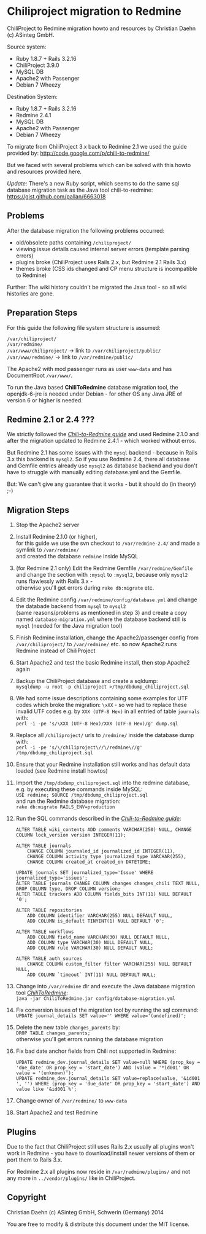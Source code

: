 # Chiliproject migration to Redmine

ChiliProject to Redmine migration howto and resources by Christian Daehn (c) ASinteg GmbH.

Source system:
*  Ruby 1.8.7 + Rails 3.2.16
*  ChiliProject 3.9.0
*  MySQL DB
*  Apache2 with Passenger
*  Debian 7 Wheezy
  
Destination System:
*  Ruby 1.8.7 + Rails 3.2.16
*  Redmine 2.4.1
*  MySQL DB
*  Apache2 with Passenger
*  Debian 7 Wheezy
  
To migrate from ChiliProject 3.x back to Redmine 2.1 we used the guide provided by: http://code.google.com/p/chili-to-redmine/

But we faced with several problems which can be solved with this howto and resources provided here.

*Update:* There's a new Ruby script, which seems to do the same sql database migration task as the Java tool chili-to-redmine:
https://gist.github.com/pallan/6663018

## Problems

After the database migration the following problems occurred:

*  old/obsolete paths containing `/chiliproject/`
*  viewing issue details caused internal server errors (template parsing errors)
*  plugins broke (ChiliProject uses Rails 2.x, but Redmine 2.1 Rails 3.x)
*  themes broke (CSS ids changed and CP menu structure is incompatible to Redmine)

Further: The wiki history couldn't be migrated the Java tool - so all wiki histories are gone.


## Preparation Steps

For this guide the following file system structure is assumed:

`/var/chiliproject/`  
`/var/redmine/`  
`/var/www/chiliproject/`  -> link to `/var/chiliproject/public/`  
`/var/www/redmine/`       -> link to `/var/redmine/public/`  

The Apache2 with mod passenger runs as user `www-data` and has DocumentRoot `/var/www/`.

To run the Java based **ChiliToRedmine** database migration tool, the openjdk-6-jre is needed under Debian - for other OS any Java JRE of version 6 or higher is needed.


## Redmine 2.1 or 2.4 ???

We strictly followed the *[Chili-to-Redmine guide](https://docs.google.com/document/d/1SPypGY_cBjeXmpDXjFVkrla3a8CsWpps0qIgj-VYJds/)* and used Redmine 2.1.0 and after the migration updated to Redmine 2.4.1 - which worked without erros.

But Redmine 2.1 has some issues with the `mysql` backend - because in Rails 3.x this backend is `mysql2`. So if you use Redmine 2.4, there all database and Gemfile entries already use `mysql2` as database backend and you don't have to struggle with manually editing database.yml and the Gemfile.

But: We can't give any guarantee that it works - but it should do (in theory) ;-)


## Migration Steps

1. Stop the Apache2 server
2. Install Redmine 2.1.0 (or higher),  
   for this guide we use the svn checkout to `/var/redmine-2.4/` and made a symlink to `/var/redmine/`  
   and created the database `redmine` inside MySQL
3. (for Redmine 2.1 only) Edit the Redmine Gemfile `/var/redmine/Gemfile`  
   and change the section with `:mysql` to `:mysql2`, because only `mysql2` runs flawlessly with Rails 3.x -  
   otherwise you'll get errors during `rake db:migrate` etc.
4. Edit the Redmine config `/var/redmine/config/database.yml` and change the databade backend from `mysql` to `mysql2`  
   (same reasons/problems as mentioned in step 3) and create a copy named `database-migration.yml` where the database backend still is `mysql` (needed for the Java migration tool)
5. Finish Redmine installation, change the Apache2/passenger config from `/var/chiliproject/` to `/var/redmine/` etc. so now Apache2 runs Redmine instead of ChiliProject
6. Start Apache2 and test the basic Redmine install, then stop Apache2 again
7. Backup the ChiliProject database and create a sqldump:  
   `mysqldump -u root -p chiliproject >/tmp/dbdump_chiliproject.sql`
8. We had some issue descriptions containing some examples for UTF codes which broke the migration: `\xXX` - so we had to replace these invalid UTF codes e.g. by `XXX (UTF-8 Hex)` in all entried of table `journals` with:  
   `perl -i -pe 's/\XXX (UTF-8 Hex)/XXX (UTF-8 Hex)/g' dump.sql`
9. Replace all `/chiliproject/` urls to `/redmine/` inside the database dump with:  
   `perl -i -pe 's/\/chiliproject\//\/redmine\//g' /tmp/dbdump_chiliproject.sql`
10. Ensure that your Redmine installation still works and has default data loaded (see Redmine install howtos)
11. Import the `/tmp/dbdump_chiliproject.sql` into the redmine database, e.g. by executing these commands inside MySQL:  
   `USE redmine; SOURCE /tmp/dbdump_chiliproject.sql`  
   and run the Redmine database migration:  
   `rake db:migrate RAILS_ENV=production`
12. Run the SQL commands described in the *[Chili-to-Redmine guide](https://docs.google.com/document/d/1SPypGY_cBjeXmpDXjFVkrla3a8CsWpps0qIgj-VYJds/)*:  
  
        ALTER TABLE wiki_contents ADD comments VARCHAR(250) NULL, CHANGE COLUMN lock_version version INTEGER(11);
        
        ALTER TABLE journals
            CHANGE COLUMN journaled_id journalized_id INTEGER(11),
            CHANGE COLUMN activity_type journalized_type VARCHAR(255),
            CHANGE COLUMN created_at created_on DATETIME;
        
        UPDATE journals SET journalized_type='Issue' WHERE    journalized_type='issues';
        ALTER TABLE journals CHANGE COLUMN changes changes_chili TEXT NULL, DROP COLUMN type, DROP COLUMN version;
        ALTER TABLE trackers ADD COLUMN fields_bits INT(11) NULL DEFAULT '0';

        ALTER TABLE repositories
            ADD COLUMN identifier VARCHAR(255) NULL DEFAULT NULL,
            ADD COLUMN is_default TINYINT(1) NULL DEFAULT '0';

        ALTER TABLE workflows
            ADD COLUMN field_name VARCHAR(30) NULL DEFAULT NULL,
            ADD COLUMN type VARCHAR(30) NULL DEFAULT NULL,
            ADD COLUMN rule VARCHAR(30) NULL DEFAULT NULL;

        ALTER TABLE auth_sources
            CHANGE COLUMN custom_filter filter VARCHAR(255) NULL DEFAULT NULL,
            ADD COLUMN `timeout` INT(11) NULL DEFAULT NULL;
12. Change into `/var/redmine` dir and execute the Java database migration tool *[ChiliToRedmine](https://docs.google.com/file/d/0B2rCUFhTgJxARkhYNkNMOTVuNUE/edit?pli=1)*:  
    `java -jar ChiliToRedmine.jar config/database-migration.yml`
13. Fix conversion issues of the migration tool by running the sql command:  
    `UPDATE journal_details SET value='' WHERE value='(undefined)';`
14. Delete the new table `changes_parents` by:  
   `DROP TABLE changes_parents;`  
    otherwise you'll get errors running the database migration
15. Fix bad date anchor fields from Chili not supported in Redmine:  
  
        UPDATE redmine_dev.journal_details SET value=null WHERE (prop_key = 'due_date' OR prop_key = 'start_date') AND (value = '*id001' OR value = '(unknown)');
        UPDATE redmine_dev.journal_details SET value=replace(value, '&id001 ', '') WHERE (prop_key = 'due_date' OR prop_key = 'start_date') AND value like '&id001 %';
16. Change owner of `/var/redmine/` to `www-data`
17. Start Apache2 and test Redmine

## Plugins

Due to the fact that ChiliProject still uses Rails 2.x usually all plugins won't work in Redmine - you have to download/install newer versions of them or port them to Rails 3.x.

For Redmine 2.x all plugins now reside in `/var/redmine/plugins/` and not any more in `../vendor/plugins/` like in ChiliProject.

## Copyright

Christian Daehn (c) ASinteg GmbH, Schwerin (Germany) 2014

You are free to modify & distribute this document under the MIT license.
